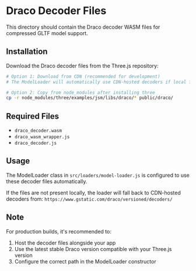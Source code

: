 # Draco Decoder Files

This directory should contain the Draco decoder WASM files for compressed GLTF model support.

## Installation

Download the Draco decoder files from the Three.js repository:

```bash
# Option 1: Download from CDN (recommended for development)
# The ModelLoader will automatically use CDN-hosted decoders if local files are not available

# Option 2: Copy from node_modules after installing three
cp -r node_modules/three/examples/jsm/libs/draco/* public/draco/
```

## Required Files

- `draco_decoder.wasm`
- `draco_wasm_wrapper.js`  
- `draco_decoder.js`

## Usage

The ModelLoader class in `src/loaders/model-loader.js` is configured to use these decoder files automatically.

If the files are not present locally, the loader will fall back to CDN-hosted decoders from:
`https://www.gstatic.com/draco/versioned/decoders/`

## Note

For production builds, it's recommended to:
1. Host the decoder files alongside your app
2. Use the latest stable Draco version compatible with your Three.js version
3. Configure the correct path in the ModelLoader constructor
